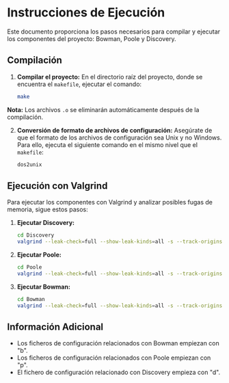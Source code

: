 # Instrucciones de Ejecución

Este documento proporciona los pasos necesarios para compilar y ejecutar los componentes del proyecto: Bowman, Poole y Discovery.

## Compilación

1. **Compilar el proyecto:**
   En el directorio raíz del proyecto, donde se encuentra el `makefile`, ejecutar el comando:
    ```bash
   make

**Nota:** Los archivos `.o` se eliminarán automáticamente después de la compilación.

2. **Conversión de formato de archivos de configuración:**
Asegúrate de que el formato de los archivos de configuración sea Unix y no Windows. Para ello, ejecuta el siguiente comando en el mismo nivel que el `makefile`:
    ```bash
   dos2unix

## Ejecución con Valgrind

Para ejecutar los componentes con Valgrind y analizar posibles fugas de memoria, sigue estos pasos:

1. **Ejecutar Discovery:**
    ```bash
    cd Discovery
    valgrind --leak-check=full --show-leak-kinds=all -s --track-origins=yes ./discovery ../d.dat

2. **Ejecutar Poole:**
    ```bash
    cd Poole
    valgrind --leak-check=full --show-leak-kinds=all -s --track-origins=yes ./poole ../p.dat

3. **Ejecutar Bowman:**
    ```bash
    cd Bowman
    valgrind --leak-check=full --show-leak-kinds=all -s --track-origins=yes ./bowman ../b.dat

## Información Adicional

- Los ficheros de configuración relacionados con Bowman empiezan con "b".
- Los ficheros de configuración relacionados con Poole empiezan con "p".
- El fichero de configuración relacionado con Discovery empieza con "d".